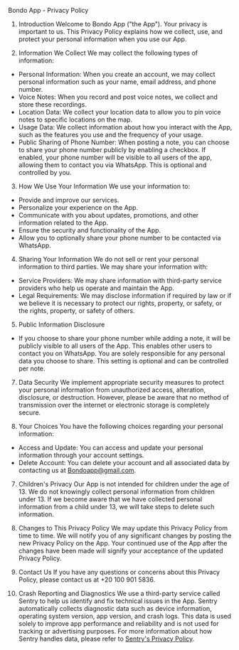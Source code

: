 Bondo App - Privacy Policy

1. Introduction
Welcome to Bondo App ("the App"). Your privacy is important to us. This Privacy Policy explains how we collect, use, and protect your personal information when you use our App.

2. Information We Collect
We may collect the following types of information:
- Personal Information: When you create an account, we may collect personal information such as your name, email address, and phone number.
- Voice Notes: When you record and post voice notes, we collect and store these recordings.
- Location Data: We collect your location data to allow you to pin voice notes to specific locations on the map.
- Usage Data: We collect information about how you interact with the App, such as the features you use and the frequency of your usage.
- Public Sharing of Phone Number: When posting a note, you can choose to share your phone number publicly by enabling a checkbox. If enabled, your phone number will be visible to all users of the app, allowing them to contact you via WhatsApp. This is optional and controlled by you.

3. How We Use Your Information
We use your information to:
- Provide and improve our services.
- Personalize your experience on the App.
- Communicate with you about updates, promotions, and other information related to the App.
- Ensure the security and functionality of the App.
- Allow you to optionally share your phone number to be contacted via WhatsApp.

4. Sharing Your Information
We do not sell or rent your personal information to third parties. We may share your information with:
- Service Providers: We may share information with third-party service providers who help us operate and maintain the App.
- Legal Requirements: We may disclose information if required by law or if we believe it is necessary to protect our rights, property, or safety, or the rights, property, or safety of others.

5. Public Information Disclosure
- If you choose to share your phone number while adding a note, it will be publicly visible to all users of the App. This enables other users to contact you on WhatsApp. You are solely responsible for any personal data you choose to share. This setting is optional and can be controlled per note.

7. Data Security
We implement appropriate security measures to protect your personal information from unauthorized access, alteration, disclosure, or destruction. However, please be aware that no method of transmission over the internet or electronic storage is completely secure.

8. Your Choices
You have the following choices regarding your personal information:
- Access and Update: You can access and update your personal information through your account settings.
- Delete Account: You can delete your account and all associated data by contacting us at Bondoapp@gmail.com.

7. Children's Privacy
Our App is not intended for children under the age of 13. We do not knowingly collect personal information from children under 13. If we become aware that we have collected personal information from a child under 13, we will take steps to delete such information.

8. Changes to This Privacy Policy
We may update this Privacy Policy from time to time. We will notify you of any significant changes by posting the new Privacy Policy on the App. Your continued use of the App after the changes have been made will signify your acceptance of the updated Privacy Policy.

9. Contact Us
If you have any questions or concerns about this Privacy Policy, please contact us at +20 100 901 5836.

10. Crash Reporting and Diagnostics
We use a third-party service called Sentry to help us identify and fix technical issues in the App. Sentry automatically collects diagnostic data such as device information, operating system version, app version, and crash logs. This data is used solely to improve app performance and reliability and is not used for tracking or advertising purposes. For more information about how Sentry handles data, please refer to [Sentry's Privacy Policy](https://sentry.io/privacy/).
